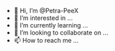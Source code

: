 - 👋 Hi, I’m @Petra-PeeX
- 👀 I’m interested in ...
- 🌱 I’m currently learning ...
- 💞️ I’m looking to collaborate on ...
- 📫 How to reach me ...

<!---
Petra-PeeX/Petra-PeeX is a ✨ special ✨ repository because its `README.md` (this file) appears on your GitHub profile.
You can click the Preview link to take a look at your changes.
--->
